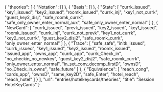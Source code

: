 {
    "theories": [
        {
            "Notation": []
        },
        {
            "Basis": []
        },
        {
            "State": [
                "currk_issued",
                "key1_issued",
                "key2_issued",
                "roomk_issued",
                "currk_inj",
                "key1_not_currk",
                "guest_key2_disj",
                "safe_roomk_currk",
                "safe_only_owner_enter_normal_aux",
                "safe_only_owner_enter_normal"
            ]
        },
        {
            "NewCard": [
                "currk_issued",
                "prevk_issued",
                "key2_issued",
                "key1_issued",
                "roomk_issued",
                "currk_inj",
                "currk_not_prevk",
                "key1_not_currk",
                "key2_not_currk",
                "guest_key2_disj2",
                "safe_roomk_currk",
                "only_owner_enter_normal"
            ]
        },
        {
            "Trace": [
                "safe_safe",
                "initk_issued",
                "currk_issued",
                "key1_issued",
                "key2_issued",
                "roomk_issued",
                "issued_app",
                "owns_app",
                "currk_app",
                "currk_Check_in",
                "no_checkin_no_newkey",
                "guest_key2_disj2",
                "safe_roomk_currk",
                "only_owner_enter_normal",
                "in_set_conv_decomp_firstD",
                "ownsD",
                "no_Check_in_owns",
                "safe_future"
            ]
        },
        {
            "Equivalence": [
                "reach_cong",
                "cards_app",
                "ownsD",
                "same_key2D",
                "safe_Enter",
                "hotel_reach",
                "reach_hotel"
            ]
        }
    ],
    "url": "entries/hotelkeycards/theories",
    "title": "Session HotelKeyCards"
}